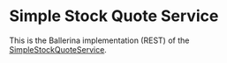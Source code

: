 # Simple Stock Quote Service 

This is the Ballerina implementation (REST) of the [SimpleStockQuoteService](https://github.com/wso2/micro-integrator/tree/master/integration/samples/axis2Server/src/SimpleStockQuoteService).